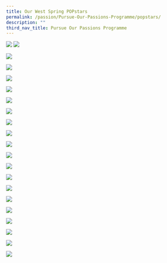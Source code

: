 ```yaml
---
title: Our West Spring POPstars
permalink: /passion/Pursue-Our-Passions-Programme/popstars/
description: ""
third_nav_title: Pursue Our Passions Programme
---
```


![](/images/POP/lion%20dance%20pop%202023.jpeg)
![](/images/POPbanner.png)

![](/images/POP/noufal_april2023%20(1).jpg)

![](/images/POP/March_Guzheng.jpg)

![](/images/POP/Feb_helping%20others.jpg)

![](/images/POP/I%20am%20Heiden%20(2).png)

![](/images/POP/popstar1.jpg)

![](/images/POP/popstar2.jpg)

![](/images/POP/popstar3.jpg)

![](/images/POP/popstar4.jpg)

![](/images/POP/popstar5.jpg)

![](/images/POP/popstar6.jpg)

![](/images/POP/alynna.jpg)

![](/images/POP/jocelyn.jpg)

![](/images/POP/mrlimkw.jpg)

![](/images/POP/vyann.jpg)

![](/images/POP/irinsyaqirah.jpg)

![](/images/POP/penny.jpg)

![](/images/POP/Syazwi-1.jpg)

![](/images/POP/Pei-Qi-1.jpg)

![](/images/POP/Mr-Kwek.jpg)